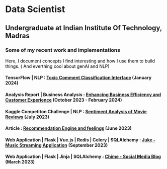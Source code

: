 # Data Scientist 
## Undergraduate at Indian Institute Of Technology, Madras


### Some of my recent work and implementations 
<font color="black">Here, I document concepts I find interesting and how I use them to build things. 
( And everthing cool about genAI and NLP) 
</font>
#### TensorFlow | NLP : [Toxic Comment Classification Interface](https://aniketdash7.github.io/toxic_comment_classifier/) (January 2024)

#### Analysis Report | Business Analysis : [Enhancing Business Efficiency and Customer Experience](https://aniketdash7.github.io/business_data_management/) (October 2023 - February 2024)

#### Kaggle Competiton Challenge | NLP : [Sentiment Analysis of Movie Reviews](https://aniketdash7.github.io/sentiment_analysis_movie_reviews) (July 2023)
 
#### Article : [Recommendation Engine and feelings](https://medium.com/@aniket.addash/recommendation-engine-and-feelings-38d9842e8ce1) (June 2023)

#### Web Application | Flask | Vue.js | Redis | Celery | SQLAlchemy : [Juke - Music Streaming Application](https://aniketdash7.github.io/juke) (September 2023)

#### Web Application | Flask | Jinja | SQLAlchemy : [Chime - Social Media Blog](https://aniketdash7.github.io/chime) (March 2023)
